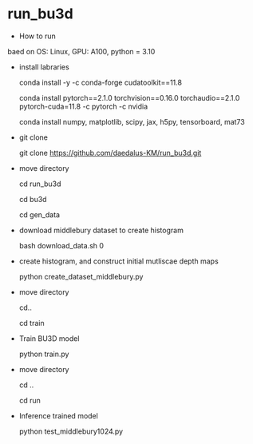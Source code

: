 # run_bu3d
- How to run

baed on OS: Linux, GPU: A100, python = 3.10 

- install labraries

  
  conda install -y -c conda-forge cudatoolkit==11.8

  conda install pytorch==2.1.0 torchvision==0.16.0 torchaudio==2.1.0 pytorch-cuda=11.8 -c pytorch -c nvidia

  conda install numpy, matplotlib, scipy, jax, h5py, tensorboard, mat73

- git clone
  
  git clone https://github.com/daedalus-KM/run_bu3d.git

- move directory

  cd run_bu3d 

  cd bu3d

  cd gen_data

- download middlebury dataset to create histogram
  
  bash download_data.sh 0

- create histogram, and construct initial mutliscae depth maps
  
  python create_dataset_middlebury.py

- move directory
  
  cd..  

  cd train 

- Train BU3D model
  
  python train.py 

- move directory
  
  cd ..

  cd run

- Inference trained model
  
  python test_middlebury1024.py
